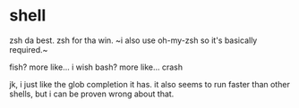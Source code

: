# shell

zsh da best. zsh for tha win.
~i also use oh-my-zsh so it's basically required.~

fish? more like... i wish
bash? more like... crash

jk, i just like the glob completion it has. it also seems to run faster than other shells, but i can be proven wrong about that.
